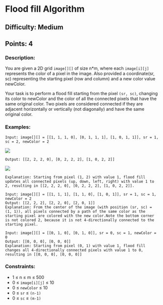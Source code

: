 # Flood fill Algorithm
## Difficulty: Medium
## Points: 4
### Description:
You are given a 2D grid `image[][]` of size n*m, where each `image[i][j]` represents the color of a pixel in the image. Also provided a coordinate(sr, sc) representing the starting pixel (row and column) and a new color value newColor.

Your task is to perform a flood fill starting from the pixel `(sr, sc)`, changing its color to newColor and the color of all the connected pixels that have the same original color. Two pixels are considered connected if they are adjacent horizontally or vertically (not diagonally) and have the same original color.

### Examples:
```
Input: image[][] = [[1, 1, 1, 0], [0, 1, 1, 1], [1, 0, 1, 1]], sr = 1, sc = 2, newColor = 2
```
<img src="https://media.geeksforgeeks.org/img-practice/prod/addEditProblem/705720/Web/Other/blobid0_1744378665.jpg"><br>
```
Output: [[2, 2, 2, 0], [0, 2, 2, 2], [1, 0, 2, 2]]
```
<img src="https://media.geeksforgeeks.org/img-practice/prod/addEditProblem/705720/Web/Other/blobid1_1744378699.jpg"><br>
```
Explanation: Starting from pixel (1, 2) with value 1, flood fill updates all connected pixels (up, down, left, right) with value 1 to 2, resulting in [[2, 2, 2, 0], [0, 2, 2, 2], [1, 0, 2, 2]].
```
```
Input: image[][] = [[1, 1, 1], [1, 1, 0], [1, 0, 1]], sr = 1, sc = 1, newColor = 2
Output: [[2, 2, 2], [2, 2, 0], [2, 0, 1]]
Explanation: From the center of the image (with position (sr, sc) = (1, 1)), all pixels connected by a path of the same color as the starting pixel are colored with the new color.Note the bottom corner is not colored 2, because it is not 4-directionally connected to the starting pixel.
```
```
Input: image[][] = [[0, 1, 0], [0, 1, 0]], sr = 0, sc = 1, newColor = 0
Output: [[0, 0, 0], [0, 0, 0]]
Explanation: Starting from pixel (0, 1) with value 1, flood fill changes all 4-directionally connected pixels with value 1 to 0, resulting in [[0, 0, 0], [0, 0, 0]]
```

### Constraints:
- 1 ≤ n ≤ m ≤ 500
- 0 ≤ `image[i][j]` ≤ 10
- 0 ≤ `newColor` ≤ 10
- 0 ≤ `sr` ≤ `(n-1)`
- 0 ≤ `sc` ≤ `(m-1)`